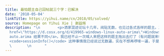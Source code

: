 ```yaml
---
title: 最怕题主自己回帖就三个字：已解决
date: '2018-05-04'
linkTitle: https://yihui.name/cn/2018/05/solved/
source: Homepage on Yihui Xie | 谢益辉
description: "\n        <p>洒家混迹论坛十几年，阅贴无数，也见过各式各样的题主。其中有一类题主总让人感到遗憾，就是那种提了一个别人无法或没有回答的问题、他自己最终找到了答案、却只以三个字“已解决”结贴的人。</p>\n\n<p>这种人大约每隔几个月会出现一次，过去我也没专门做记录。今日举一例：<a
  href=\"https://d.cosx.org/d/419965-windows-linux-auto-arima\">Windows 下和 Linux 下
  auto.arima 结果不同</a>。我已经不止一次喊人来把这样的题主拖出去打了（有问题就来吼，有答案却不分享），好在这次的这位题主还比较负责和宽宏大量，又折回来说明了问题是如何解决的。其实我早猜到这个原因，只是提供
  <code>sessionInfo()</code> 这种事情我已经说过无数遍，实在不想再啰嗦一遍，于是当时没回复。</p>\n\n<p>最怕空气突然安静，最怕回帖只是“已解决”。</p>\n\n
  \       \n      "
---
```

